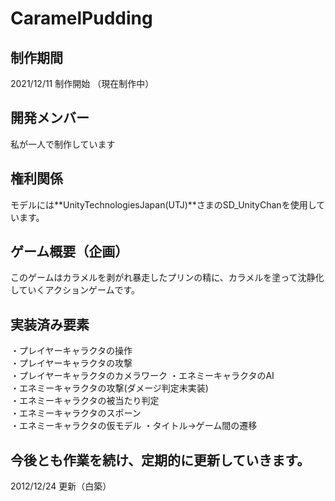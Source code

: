 # CaramelPudding

## 制作期間
2021/12/11 制作開始 （現在制作中）

## 開発メンバー
私が一人で制作しています

## 権利関係
モデルには**UnityTechnologiesJapan(UTJ)**さまのSD_UnityChanを使用しています。

## ゲーム概要（企画）
このゲームはカラメルを剥がれ暴走したプリンの精に、カラメルを塗って沈静化していくアクションゲームです。

## 実装済み要素
・プレイヤーキャラクタの操作  
・プレイヤーキャラクタの攻撃  
・プレイヤーキャラクタのカメラワーク
・エネミーキャラクタのAI  
・エネミーキャラクタの攻撃(ダメージ判定未実装)  
・エネミーキャラクタの被当たり判定  
・エネミーキャラクタのスポーン  
・エネミーキャラクタの仮モデル 
・タイトル→ゲーム間の遷移  

## 今後とも作業を続け、定期的に更新していきます。
2012/12/24 更新（白築）
